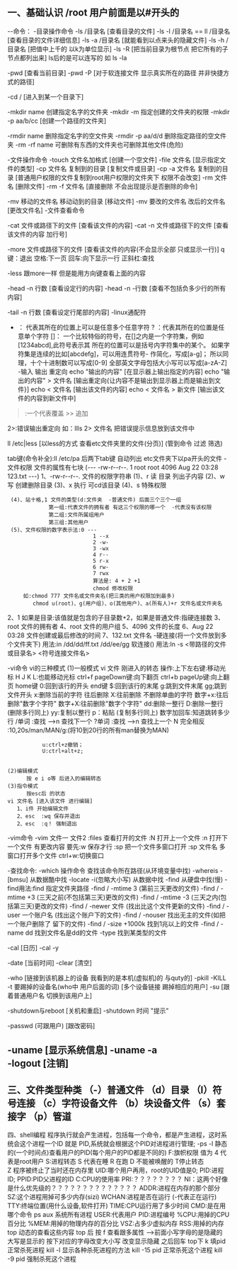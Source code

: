 一、基础认识
    /root 用户前面是以#开头的		 
----------------------------------------
--命令：
-目录操作命令
   -ls /目录名 [查看目录的文件]
   -ls -l /目录名 == ll /目录名 [查看目录的文件详细信息]
   -ls -a /目录名  [就能看到以点来头的隐藏文件]
   -ls -h /目录名  [把值中上千的 以k为单位显示]
   -ls -R [把当前目录为根节点 把它所有的子节点都列出来]
   ls后的是可以连写的 如 ls -la

   -pwd [查看当前目录]
   -pwd -P [对于软连接文件 显示真实所在的路径 并非快捷方式的路径]

   -cd / [进入到某一个目录下]

   -mkdir name 创建指定名字的文件夹
   -mkdir -m 指定创建的文件夹的权限
   -mkdir -p aa/b/cc [创建一个路径的文件夹]

   -rmdir name 删除指定名字的空文件夹
   -rmdir -p aa/d/d 删除指定路径的空文件夹
   -rm -rf name 可删除有东西的文件夹也可删除其他文件(危险)

-文件操作命令
   -touch  文件名加格式 [创建一个空文件]
   -file 文件名  [显示指定文件的类型]
   -cp 文件名 复制到的目录 [复制文件或目录]
   -cp -a 文件名 复制到的目录 [普通用户权限的文件复制到root用户权限的文件夹下 
                              权限不会改变] 
   -rm 文件名  [删除文件]
   -rm -f 文件名 [直接删除 不会出现提示是否删除的命令]

   -mv 移动的文件名 移动动到的目录 [移动文件]
   -mv 要改的文件名 改后的文件名 [更改文件名]
-文件查看命令
   
   -cat 文件或路径下的文件 [查看该文件的内容]
   -cat -n 文件或路径下的文件 [查看该文件的内容 加行号]

   -more 文件或路径下的文件 [查看该文件的内容(不会显示全部 只或显示一行)]
   q键：退出   空格:下一页  回车:向下显示一行  正斜杠:查找

   -less   跟more一样 但是能用方向键查看上面的内容

   -head -n 行数  [查看设定行的内容]
   -head -n -行数  [查看不包括负多少行的所有内容]

   -tail -n 行数 [查看设定行尾部的内容]
-linux通配符
   * ： 代表其所在的位置上可以是任意多个任意字符
   ? ：代表其所在的位置是任意单个字符
   []： 一个比较特俗的符号，在[]之内是一个字符集，例如[1234abcd],此符号表示其
  		所在的位置可以是括号内字符集中的某个。
 		如果字符集是连续的比如[abcdefg]，可以用连贯符号- 作简化，写成[a-g]；
		所以同理，十个十进制数可以写成[0-9]
		全部英文字母包括大小写可以写成[a-zA-Z]
-输入 输出 重定向
  echo "输出的内容"  [在显示器上输出指定的内容]
  echo "输出的内容" > 文件名 [输出重定向{让内容不是输出到显示器上而是输出到文件}]
  echo < 文件名  [输出该文件的内容] 
  echo < 文件名 > 新文件 [输出该文件的内容到新文件中] 
  > :一个代表覆盖 >> 追加

  2>:错误输出重定向
  如：llls 2> 文件名  把错误提示信息放到该文件中

  ll /etc|less  [以less的方式 查看etc文件夹里的文件(分页)] (管到命令 过滤 筛选)

  tab键(命令补全):ll /etc/pa 后两下tab键 自动列出 etc文件夹下以pa开头的文件
-文件权限
  文件的属性有七块
  (---  -rw-r--r--. 1 root root 4096 Aug 22 03:28 123.txt   ---)
  1、-rw-r--r--.   文件的权限字符串
     (1)、r   读    目录  列出子内容
     (2)、w   写          创建删除目录
     (3)、x   执行        可cd该目录
     (4)、s   特殊权限

     (4)、站十格,1 文件的类型(d:文件夹  -普通文件) 后面三个三个一组
                 第一组:代表文件的拥有者 有这三个权限的哪一个  -代表没有该权限
                 第二组:文件所属组用户
                 第三组:其他用户
     (5)、文件权限的数字表示法:0 ---
                               1 --x
                               2 -w-
                               3 -wx
                               4 r--
                               5 r-x
                               6 rw-
                               7 rwx
                               算法是: 4 + 2 +1
                               chmod 修改权限
         如:chmod 777 文件名或文件夹名(把三类的用户权限加到最多)
            chmod u(root)、g(用户组)、o(其他用户)、a(所有人)+r 文件名或文件夹名
  2、1             如果是目录:该值就是包含的子目录数+2，如果是普通文件:指硬连接数
  3、root          文件的拥有者
  4、root          文件的用户组
  5、4096          文件的长度
  6、Aug 22 03:28  文件创建或最后修改的时间
  7、132.txt       文件名
-硬连接(将一个文件放到多个文件夹下)
  用法:in /dd/dd/ff.txt /dd/ee/gg
 软连接()
  用法:ln  -s <带路径的文件或目录名> <符号连接文件名>

-vi命令
 vi的三种模式
    (1)一般模式
          vi 文件  刚进入的转态
          操作:上下左右键:移动光标
               H J K L:也能移动光标
               ctrl+f pageDown键:向下翻页
               ctrl+b pageUp键:向上翻页
               home键 0:回到该行的开头
               end键 $:回到该行的末尾
               g:跳到文件末尾
               gg;跳到文件开头
               x:删除当前的字符  往后删除
               X:往前删除 不删除单曲的字符
               数字+x:往后删除"数字个字符"
               数字+X:往前删除"数字个字符"
               dd:删除一整行
               D:删除一整行(删除多行同上)
               yy:复制以整行  p：粘贴  (复制多行同上)
               数字加回车:知道跳转多少行
               /单词 :查找  -->n 查找下一个
               ?单词 :查找  -->n 查找上一个
                               N 完全相反
               :10,20s/man/MAN/g:(将10到20行的所有man替换为MAN)

               u:ctrl+z撤销；
               U:ctrl+alt+z;


    (2)编辑模式
          按 e i o等 后进入的编辑转态
    (3)指令模式
          按esc后 的状态
    vi 文件名 [进入该文件 进行编辑]
       1、i件 开始编辑文件
       2、esc  :wq 保存并退出
       2、esc  :q！ 强制退出
-vim命令
  -vim 文件一 文件2
  :files  查看打开的文件
  :N 打开上一个文件
  :n 打开下一个文件
  有更改内容 要先:w 保存才行
  :sp 把一个文件多窗口打开
  :sp 文件名 多窗口打开多个文件
  ctrl+w:切换窗口

-查找命令:
  -which 操作命令   查找该命令所在路径(从环境变量中找)
  -whereis -[bmsu]  从数据酷中找
  -locate  -i(忽略大小写)      从数据中找
  -find  从硬盘中找(慢)
  -find用法:find 指定文件夹路径
            -find / -mtime 3  (第前三天更改的文件)
            -find / -mtime +3  (三天之前(不包括第三天)更改的文件)
            -find / -mtime -3  (三天之内(包括第三天)更改的文件)
            -find / -newer 文件 (找出比这个文件更新的文件)
            -find / -user  一个账户名 (找出这个账户下的文件)
            -find / -nouser  找出无主的文件(如把一个账户删除了 留下的文件)
            -find / -size +1000k  找到1兆以上的文件
            -find / -name dd  找到文件名是dd的文件
                    -type     找到某类型的文件


-cal [日历]
-cal -y

-date [当前时间]
-clear [清空]

-who  [链接到该机器上的设备 我看到的是本机(虚拟机)的 与quty的]
-pkill -KILL -t 要踢掉的设备名(who中 用户后面的词) [多个设备链接 踢掉相应的用户]
-su [跟着普通用户名 切换到该用户上]

-shutdown与reboot  [关机和重启]
-shutdown 时间 "提示"

-passwd (可跟用户) [跟改密码]

-uname [显示系统信息]
-uname -a  
-logout [注销]
--------------------------------------
三、文件类型种类
（-）普通文件
（d）目录
（l）符号连接
（c）字符设备文件
（b）块设备文件
（s）套接字
（p）管道
--------------------------------------
四、shell编程
     程序执行就会产生进程，包括每一个命令，都是产生进程，这时系统会这个进程一个ID 就是  PID,系统就会根据这个PID对进程进行管理;
  -ps -l  静态的(一个时间点)查看用户的PID(每个用户的PID都是不同的)
    F:旗帜权限  值为 4  代表是root用户
    S:进程转态  S 代表在睡  R 在跑  D 不能被唤醒的 T停止转态  
                Z 程序被终止了当时还在内存里 
    UID:哪个用户再用，root的UID值是0;
    PID:进程ID;
    PPID:PID父进程的ID
    C:CPU的使用率
    PRI:？？？？？？？？
    NI：这两个好像是什么优先级的？？？？？？？？？？？？？？
    ADDR:进程在内存的那个部分
    SZ:这个进程用掉可多少内存(sizi)
    WCHAN:进程是否在运行  (-代表正在运行)
    TTY:终端位置(用什么设备,软件打开)
    TIME:CPU运行用了多少时间
    CMD:是在用哪个命令
  ps aux 系统所有进程
    USER:代表用户
    PID:进程编号
    %CPU:用掉的CPU百分比
    %MEM:用掉的物理内存的百分比
    VSZ:占多少虚拟内存
    RSS:用掉的内存
  top 动态的查看这些内容
  top 后 按 f 查看跟多属性  -->前面小写字母的是隐藏的 大写是显示的
                            按下对应的字母改变大小写 改变显示隐藏
                            之后回车
  top下 k  填pid 正常杀死进程
  kill -l 显示各种杀死进程的方法
  kill -15 pid 正常杀死这个进程
  kill -9 pid 强制杀死这个进程


